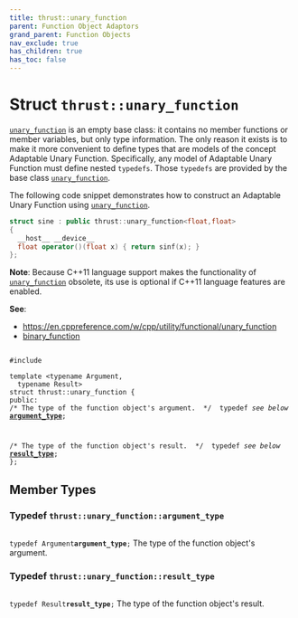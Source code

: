 ```yaml
---
title: thrust::unary_function
parent: Function Object Adaptors
grand_parent: Function Objects
nav_exclude: true
has_children: true
has_toc: false
---
```


# Struct `thrust::unary_function`

<code><a href="{{ site.baseurl }}/api/classes/structthrust_1_1unary__function.html">unary&#95;function</a></code> is an empty base class: it contains no member functions or member variables, but only type information. The only reason it exists is to make it more convenient to define types that are models of the concept Adaptable Unary Function. Specifically, any model of Adaptable Unary Function must define nested <code>typedefs</code>. Those <code>typedefs</code> are provided by the base class <code><a href="{{ site.baseurl }}/api/classes/structthrust_1_1unary__function.html">unary&#95;function</a></code>.

The following code snippet demonstrates how to construct an Adaptable Unary Function using <code><a href="{{ site.baseurl }}/api/classes/structthrust_1_1unary__function.html">unary&#95;function</a></code>.



```cpp
struct sine : public thrust::unary_function<float,float>
{
  __host__ __device__
  float operator()(float x) { return sinf(x); }
};
```

**Note**:
Because C++11 language support makes the functionality of <code><a href="{{ site.baseurl }}/api/classes/structthrust_1_1unary__function.html">unary&#95;function</a></code> obsolete, its use is optional if C++11 language features are enabled.

**See**:
* <a href="https://en.cppreference.com/w/cpp/utility/functional/unary_function">https://en.cppreference.com/w/cpp/utility/functional/unary_function</a>
* <a href="{{ site.baseurl }}/api/classes/structthrust_1_1binary__function.html">binary_function</a>

<code class="doxybook">
<span>#include <thrust/functional.h></span><br>
<span>template &lt;typename Argument,</span>
<span>&nbsp;&nbsp;typename Result&gt;</span>
<span>struct thrust::unary&#95;function {</span>
<span>public:</span><span class="doxybook-comment"><code>&nbsp;&nbsp;</code>
/* The type of the function object's argument.  */</span><span>&nbsp;&nbsp;typedef <i>see below</i> <b><a href="{{ site.baseurl }}/api/classes/structthrust_1_1unary__function.html#typedef-argument-type">argument&#95;type</a></b>;</span>
<br>
<span class="doxybook-comment"><code>&nbsp;&nbsp;</code>
/* The type of the function object's result.  */</span><span>&nbsp;&nbsp;typedef <i>see below</i> <b><a href="{{ site.baseurl }}/api/classes/structthrust_1_1unary__function.html#typedef-result-type">result&#95;type</a></b>;</span>
<span>};</span>
</code>

## Member Types

<h3 id="typedef-argument-type">
Typedef <code>thrust::unary&#95;function::argument&#95;type</code>
</h3>

<code class="doxybook">
<span>typedef Argument<b>argument_type</b>;</span></code>
The type of the function object's argument. 

<h3 id="typedef-result-type">
Typedef <code>thrust::unary&#95;function::result&#95;type</code>
</h3>

<code class="doxybook">
<span>typedef Result<b>result_type</b>;</span></code>
The type of the function object's result. 


